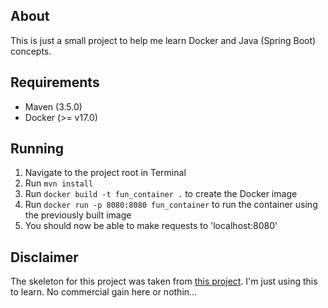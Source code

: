 ## About

This is just a small project to help me learn Docker and Java (Spring Boot) concepts.

## Requirements

- Maven (3.5.0)
- Docker (>= v17.0)

## Running

1. Navigate to the project root in Terminal
2. Run `mvn install`
3. Run `docker build -t fun_container .` to create the Docker image
4. Run `docker run -p 8080:8080 fun_container` to run the container using the previously built image
5. You should now be able to make requests to 'localhost:8080'

## Disclaimer

The skeleton for this project was taken from [this project](https://github.com/damithme/spring-boot-REST). I'm
just using this to learn. No commercial gain here or nothin...

